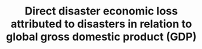 ---
actual_indicator_available: Disaster losses as a percentage of GDP
actual_indicator_available_description: Disaster losses consists of damage to fixed.
comments_and_limitations: The threshold for determining whether any single event is
  treated as a disaster is if either the associated property losses or the insurance
  payouts exceed 0.1 percent of U.S. GDP
data_non_statistical: false
date_metadata_updated: '2017-10-20'
date_of_national_source_publication: 8/2017
goal_meta_link: http://unstats.un.org/sdgs/files/metadata-compilation/Metadata-Goal-1.pdf
goal_meta_link_page: 17
graph: bar
graph_status_notes: Graphed
graph_title: Disaster losses as a percentage of GDP
graph_type: line
graph_type_description: Bar graph
has_metadata: true
indicator: 1.5.2
indicator_definition: "From UNISDR: Definition: Direct economic loss: Direct loss\
  \ is nearly equivalent to physical damage. The monetary value of total or partial\
  \ destruction of physical assets existing in the affected area. Examples include\
  \ loss to physical assets such as damaged housings, factories and infrastructure.\
  \ Direct losses usually happen during the event or within the first few hours after\
  \ the event and are often assessed soon after the event to estimate recovery cost\
  \ and claim insurance payments. These are tangible and relatively easy to measure.\
  \ Direct Economic loss in this indicator framework consists of agriculture loss,\
  \ damage to industrial and commercial facilities, damage to housings and critical\
  \ infrastructures. \tWe limit the economic loss into direct economic loss, excluding\
  \ indirect loss (e.g. loss due to interrupted production) and macro-economic loss.\
  \ The reason is that there is not yet universally standardized methodology to measure\
  \ indirect and macro-economic loss while direct loss data monitoring is relatively\
  \ simpler and more standardized. Global gross domestic product: Summation of GDP\
  \ of Countries. GDP definition according to the World Bank. Hazardous event: The\
  \ occurrence of a natural or human-induced phenomenon in a particular place during\
  \ a particular period of time due to the existence of a hazard. Hazard: A potentially\
  \ damaging physical event, phenomenon or human activity that may cause the loss\
  \ of life or injury, property damage, social and economic disruption or environmental\
  \ degradation. UNISDR recommends setting NO threshold for recording hazardous event\
  \ in order to monitor all hazardous events. Small-scale but frequent hazardous events\
  \ that are not registered in international disaster loss databases account for an\
  \ important share of damages and losses when they are combined, and often go unnoticed\
  \ by the national and international community. These events, when accumulated, are\
  \ often a source of poverty in developing countries but can be effectively addressed\
  \ by well-designed policies. The scope of the Sendai Framework for Disaster Risk\
  \ Reduction 2015-2030 is \"the risk of small-scale and large-scale, frequent and\
  \ infrequent, sudden and slow-onset disasters, caused by natural or man-made hazards\
  \ as well as relate environmental, technological and biological hazards and risks\"\
  . Regarding the inclusion of biological and environmental hazards in natural hazards\
  \ category and whether and how to integrate man-made hazards, UNISDR will discuss\
  \ the issue with WHO and other organizations (for example, WHO would be in a better\
  \ position in terms of data, knowledge and relationship with Member States and other\
  \ stakeholders to monitor biological events including epidemics. However, we generally\
  \ do not expect biological disasters will cause physical damages to facilities.\
  \ ). \tNote: Terminology will be discussed and finalized in the Open-ended Intergovernmental\
  \ Working Group for Sendai Framework for Disaster Risk Reduction."
indicator_name: Direct disaster economic loss attributed to disasters in relation
  to global gross domestic product (GDP)
indicator_variable: dsast_loss_pct_global_gdp
layout: indicator
method_of_computation: The original national disaster loss databases usually register
  physical damage value (housing unit loss, infrastructure loss etc.). Need conversion
  from physical value to monetary value according to the UNISDR methodology. After
  converted, divide global direct economic loss by global GDP (inflation adjusted,
  constant USD) calculated from World Bank Development Indicators.
periodicity: Annual
permalink: /1-5-2/
published: true
rationale_interpretation: "Cities around the world, as well as rural populations,\
  \ witness growing disaster risks. Impacts of climate change on sustainable development\
  \ are observed through both slow-onset events (e.g. sea level rise, increasing temperatures,\
  \ ocean acidification, glacial retreat and related impacts, salinization, land and\
  \ forest degradation, loss of biodiversity and desertification) and extreme weather\
  \ events. The economic loss indicator would track loss to agricultural, industrial\
  \ and commercial sectors and damage to housing and critical infrastructure. \nCities\
  \ are some of the most vulnerable areas to natural disasters. Unplanned urban development\
  \ (e.g. informal settlements, overcrowding, inadequate infrastructures) exacerbates\
  \ urban vulnerability to climate change impacts and hydro-meteorological and geological\
  \ hazards. Over half of all coastal areas are urbanized and 21 of the world's 33\
  \ mega cities lie in coastal flood zones. SIDS and coastal regions are particularly\
  \ affected by sea level rise, coastal flooding and erosion, and extreme events (e.g.\
  \ tsunamis and storm surges) due to undermining natural protective barriers, low\
  \ levels of development combined with rapid population growth in low lying coastal\
  \ areas and inadequate capacity to adapt. Poor urban populations must often resort\
  \ to unsustainable coping strategies and mechanisms. \nLarge numbers of people remain\
  \ perilously close to falling into poverty, experiencing shocks that they are unable\
  \ to cope with. For the poor, a shock of even a relatively short duration can have\
  \ long term consequences. Several dimensions of poverty are closely related to environment,\
  \ which is often affected by natural disasters. The poverty reduction agenda could\
  \ include well-designed social protection scheme to help protecting the poor against\
  \ sudden shocks and the development of capacities to better predict and prepare\
  \ for such shocks. Better management of natural resources can themselves strengthen\
  \ the resilience of the poor, by both reducing the likelihood of natural hazardous\
  \ events and offering resources to help cope with them. \nThe environment for food\
  \ production is increasingly challenging, particularly for smallholders, due to\
  \ environmental and climate-related factors. Similar to extreme income poverty,\
  \ food insecurity continues to be predominantly concentrated in rural areas of developing\
  \ countries, and disproportionately affects poor farmers, agricultural workers,\
  \ pastoralists and rural communities. Common conditions for protracted crisis situations\
  \ include frequent or continued exposure to shocks that undermine livelihoods, food\
  \ and market systems. Special consideration needs to be given to population living\
  \ in areas prone to environmental and natural disaster shocks. \nBiodiversity provides\
  \ ecosystem resilience and contributes to the ability to respond to unpredictable\
  \ global changes and natural disasters. Healthy ecosystems act as buffers against\
  \ natural hazards, providing valuable yet underutilized approaches for climate change\
  \ adaptation, enhancing natural resilience and reducing the vulnerability of people,\
  \ for example to floods and the effects of land degradation. These ecosystem services\
  \ improve the sustainability and economic efficiency of built infrastructure, and\
  \ are critical for sustainable and resilient urban areas. \nThis indicator will\
  \ track direct physical loss expressed in economic term. The disaster loss data\
  \ (particularly mortality) are significantly influenced by large-scale catastrophic\
  \ event, which represent important outliers. UNISDR recommends countries to report\
  \ the data by event, so complementary analysis can be done by both including and\
  \ excluding such catastrophic events. The indicator will build bridge between SDGs\
  \ and the Sendai Framework for Disaster Risk Reduction because the reduction of\
  \ direct economic loss is included in the Sendai Framework global targets and will\
  \ also be monitored under the Sendai Framework Monitoring Mechanism."
reporting_status: complete
scheduled_update_by_national_source: 10/2017
sdg_goal: 1
source_active_1: true
source_agency_staff_email_1: Andrew.Craig@bea.gov
source_agency_staff_name_1: Andrew Craig
source_agency_survey_dataset_1: Saving and Investment by Sector
source_notes_1: null
source_title_1: null
source_url_1: http://www.bea.gov/iTable/iTableHtml.cfm?reqid=9&step=3&isuri=1&903=137
target: By 2030, build the resilience of the poor and those in vulnerable situations
  and reduce their exposure and vulnerability to climate-related extreme events and
  other economic, social and environmental shocks and disasters.
target_id: '1.5'
time_period: 2000-2016
title: Direct disaster economic loss attributed to disasters in relation to global
  gross domestic product (GDP)
un_custodial_agency: 'UNISDR (Partnering Agencies: UNEP, FAO)'
un_designated_tier: '2'
unit_of_measure: 'Disaster losses: Billions of US dollars'
us_method_of_computation: Disaster losses divided by World/US GDP expressed as a percentage
variable_description: null
variable_notes: null
---